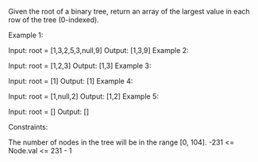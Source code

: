 Given the root of a binary tree, return an array of the largest value in each row of the tree (0-indexed).

Example 1:

Input: root = [1,3,2,5,3,null,9]
Output: [1,3,9]
Example 2:

Input: root = [1,2,3]
Output: [1,3]
Example 3:

Input: root = [1]
Output: [1]
Example 4:

Input: root = [1,null,2]
Output: [1,2]
Example 5:

Input: root = []
Output: []

Constraints:

The number of nodes in the tree will be in the range [0, 104].
-231 <= Node.val <= 231 - 1
